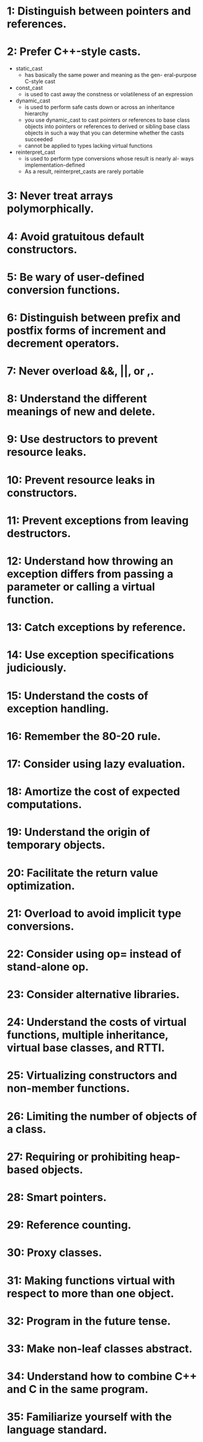 
# 1: Distinguish between pointers and references.

# 2: Prefer C++-style casts.
* static_cast
    * has basically the same power and meaning as the gen- eral-purpose C-style cast
* const_cast
    *  is used to cast away the constness or volatileness of an expression
* dynamic_cast
    * is used to perform safe casts down or across an inheritance hierarchy
    * you use dynamic_cast to cast pointers or references to base class objects into pointers or references to derived or sibling base class objects in such a way that you can determine whether the casts succeeded
    * cannot be applied to types lacking virtual functions
* reinterpret_cast
    * is used to perform type conversions whose result is nearly al- ways implementation-defined
    * As a result, reinterpret_casts are rarely portable


# 3: Never treat arrays polymorphically.

# 4: Avoid gratuitous default constructors.

# 5: Be wary of user-defined conversion functions.

# 6: Distinguish between prefix and postfix forms of increment and decrement operators.

# 7: Never overload &&, ||, or ,.

# 8: Understand the different meanings of new and delete.

# 9: Use destructors to prevent resource leaks.

# 10: Prevent resource leaks in constructors.

# 11: Prevent exceptions from leaving destructors.

# 12: Understand how throwing an exception differs from passing a parameter or calling a virtual function.

# 13: Catch exceptions by reference.

# 14: Use exception specifications judiciously.

# 15: Understand the costs of exception handling.

# 16: Remember the 80-20 rule.

# 17: Consider using lazy evaluation.

# 18: Amortize the cost of expected computations.

# 19: Understand the origin of temporary objects.

# 20: Facilitate the return value optimization.

# 21: Overload to avoid implicit type conversions.

# 22: Consider using op= instead of stand-alone op.

# 23: Consider alternative libraries.

# 24: Understand the costs of virtual functions, multiple inheritance, virtual base classes, and RTTI.

# 25: Virtualizing constructors and non-member functions.

# 26: Limiting the number of objects of a class.

# 27: Requiring or prohibiting heap-based objects.

# 28: Smart pointers.

# 29: Reference counting.

# 30: Proxy classes.

# 31: Making functions virtual with respect to more than one object.

# 32: Program in the future tense.

# 33: Make non-leaf classes abstract.

# 34: Understand how to combine C++ and C in the same program.

# 35: Familiarize yourself with the language standard.